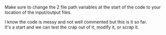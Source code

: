 
Make sure to change the 2 file path variables at the start of the code to your location of the input/output files.

I know the code is messy and not well commented but this is it so far.  
It's a start and we can test the crap out of it, modify it, or scrap it.
